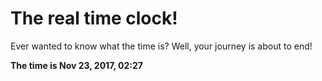 # The real time clock!

Ever wanted to know what the time is? Well, your journey is about to end!

**The time is Nov 23, 2017, 02:27**